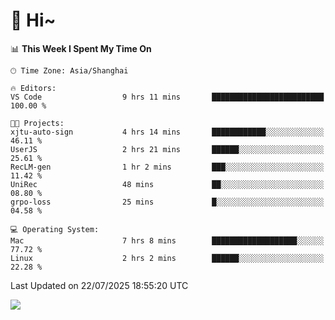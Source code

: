 # 👋 Hi~

<!--START_SECTION:waka-->
📊 **This Week I Spent My Time On** 

```text
🕑︎ Time Zone: Asia/Shanghai

🔥 Editors: 
VS Code                  9 hrs 11 mins       █████████████████████████   100.00 % 

🐱‍💻 Projects: 
xjtu-auto-sign           4 hrs 14 mins       ████████████░░░░░░░░░░░░░   46.11 % 
UserJS                   2 hrs 21 mins       ██████░░░░░░░░░░░░░░░░░░░   25.61 % 
RecLM-gen                1 hr 2 mins         ███░░░░░░░░░░░░░░░░░░░░░░   11.42 % 
UniRec                   48 mins             ██░░░░░░░░░░░░░░░░░░░░░░░   08.80 % 
grpo-loss                25 mins             █░░░░░░░░░░░░░░░░░░░░░░░░   04.58 % 

💻 Operating System: 
Mac                      7 hrs 8 mins        ███████████████████░░░░░░   77.72 % 
Linux                    2 hrs 2 mins        ██████░░░░░░░░░░░░░░░░░░░   22.28 % 
```


 Last Updated on 22/07/2025 18:55:20 UTC
<!--END_SECTION:waka-->

![](https://komarev.com/ghpvc/?username=lvdongyi&label=Profile%20views&color=0e75b6&style=flat)
<!---
lvdongyi/lvdongyi is a ✨ special ✨ repository because its `README.md` (this file) appears on your GitHub profile.
You can click the Preview link to take a look at your changes.
--->
